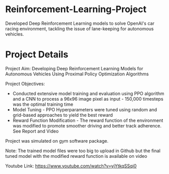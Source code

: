# Reinforcement-Learning-Project
Developed Deep Reinforcement Learning models to solve OpenAI's car racing environment, tackling the issue of lane-keeping for autonomous vehicles.

# Project Details
Project Aim: Developing Deep Reinforcement Learning Models for Autonomous Vehicles Using Proximal Policy Optimization Algorithms 

Project Objectives:
- Conducted extensive model training and evaluation using PPO algorithm and a CNN to process a 96x96 image pixel as input - 150,000 timesteps was the optimal training time
- Model Tuning - PPO Hyperparameters were tuned using random and grid-based approaches to yield the best reward
-  Reward Function Modification - The reward function of the environment was modified to promote smoother driving and better track adherence. See Report and Video

Project was simulated on gym software package.

Note: The trained model files were too big to upload in Github but the final tuned model with the modified reward function is available on video

Youtube Link: https://www.youtube.com/watch?v=yjYtkqSSqi0 
